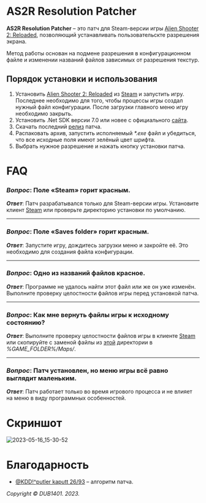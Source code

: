 # AS2R Resolution Patcher
**AS2R Resolution Patcher** – это патч для Steam-версии игры [Alien Shooter 2: Reloaded](https://store.steampowered.com/app/33120/Alien_Shooter_2_Reloaded/), позволяющий устанавливать пользовательскте разрешения экрана. 

Метод работы основан на подмене разрешения в конфигурационном файле и изменении названий файлов зависимых от разрешения текстур.

## Порядок установки и использования
1. Установить [Alien Shooter 2: Reloaded](https://store.steampowered.com/app/33120/Alien_Shooter_2_Reloaded/) из [Steam](https://store.steampowered.com/) и запустить игру. Последнее необходимо для того, чтобы процессы игры создал нужный файл конфигурации. После загрузки главного меню игру необходимо закрыть.
2. Установить .Net SDK версии 7.0 или новее с официального [сайта](https://dotnet.microsoft.com/en-us/download).
2. Скачать последний [релиз](https://github.com/DUB1401/AS2R-ResolutionPatcher/releases) патча.
3. Распаковать архив, запустить исполняемый _*.exe_ файл и убедиться, что все исходные поля имеют зелёный цвет шрифта.
4. Выбрать нужное разрешение и нажать кнопку установки патча.

# FAQ
### _Вопрос_: Поле «Steam» горит красным.

_**Ответ**_: Патч разрабатывался только для Steam-версии игры. Установите клиент [Steam](https://store.steampowered.com/) или проверьте директорию установки по умолчанию.
___
### _Вопрос_: Поле «Saves folder» горит красным.

_**Ответ**_: Запустите игру, дождитесь загрузки меню и закройте её. Это необходимо для создания файла конфигурации.
___
### _Вопрос_: Одно из названий файлов красное.

_**Ответ**_: Программе не удалось найти этот файл или же он уже изменён. Выполните проверку целостности файлов игры перед установкой патча.
___
### _Вопрос_: Как мне вернуть файлы игры к исходному состоянию?

_**Ответ**_: Выполните проверку целостности файлов игры в клиенте [Steam](https://store.steampowered.com/) или скопируйте с заменой файлы из [этой](Backup/) директории в _%GAME_FOLDER%/Maps/_.
___
### _Вопрос_: Патч установлен, но меню игры всё равно выглядит маленьким.

_**Ответ**_: Патч работает только во время игрового процесса и не влияет на меню в виду программных особенностей.

# Скриншот
![2023-05-16_15-30-52](https://github.com/DUB1401/AS2R-ResolutionPatcher/assets/40277356/3ccd0a13-35ca-4830-b51e-b6b071b0e291)

# Благодарность
* [@KDD!^putler kaputt 26/93](https://steamcommunity.com/id/agof) – алгоритм патча.

_Copyright © DUB1401. 2023._
